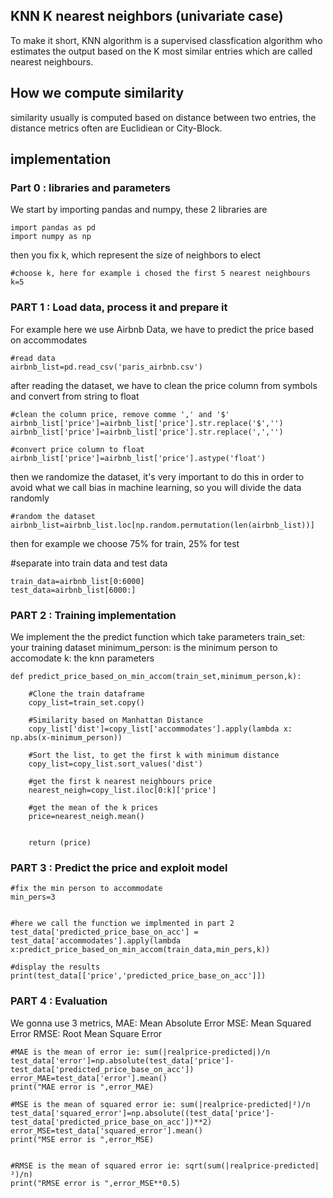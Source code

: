## KNN K nearest neighbors (univariate case)

To make it short, KNN algorithm is a supervised classfication algorithm who estimates the output based on the K most similar entries which are called nearest neighbours.


## How we compute similarity

similarity usually is computed based on distance between two entries, the distance metrics often are Euclidiean or City-Block.

## implementation
### Part 0 : libraries and parameters
We start by importing pandas and numpy, these 2 libraries are 
```
import pandas as pd
import numpy as np

```
then you fix k, which represent the size of neighbors to elect
```
#choose k, here for example i chosed the first 5 nearest neighbours
k=5
```
### PART 1 : Load data, process it and prepare it

For example here we use Airbnb Data, we have to predict the price based on accommodates


```
#read data
airbnb_list=pd.read_csv('paris_airbnb.csv')
```

after reading the dataset, we have to clean the price column from symbols and convert from string to float


```
#clean the column price, remove comme ',' and '$'
airbnb_list['price']=airbnb_list['price'].str.replace('$','')
airbnb_list['price']=airbnb_list['price'].str.replace(',','')

#convert price column to float
airbnb_list['price']=airbnb_list['price'].astype('float')
```

then we randomize the dataset, it's very important to do this in order to avoid what we call bias in machine learning, so you will divide the data randomly

```
#random the dataset
airbnb_list=airbnb_list.loc[np.random.permutation(len(airbnb_list))]
```
then for example we choose 75% for train, 25% for test

#separate into train data and test data
```
train_data=airbnb_list[0:6000]
test_data=airbnb_list[6000:]
```

### PART 2 : Training implementation

We implement the the predict function which take parameters
train_set: your training dataset
minimum_person: is the minimum person to accomodate
k: the knn parameters 
```
def predict_price_based_on_min_accom(train_set,minimum_person,k):
    
    #Clone the train dataframe
    copy_list=train_set.copy()
    
    #Similarity based on Manhattan Distance
    copy_list['dist']=copy_list['accommodates'].apply(lambda x: np.abs(x-minimum_person))

    #Sort the list, to get the first k with minimum distance
    copy_list=copy_list.sort_values('dist')
    
    #get the first k nearest neighbours price
    nearest_neigh=copy_list.iloc[0:k]['price']
    
    #get the mean of the k prices
    price=nearest_neigh.mean()
    
    
    return (price)
```

### PART 3 : Predict the price and exploit model
```
#fix the min person to accommodate
min_pers=3


#here we call the function we implmented in part 2
test_data['predicted_price_base_on_acc'] = test_data['accommodates'].apply(lambda x:predict_price_based_on_min_accom(train_data,min_pers,k))

#display the results
print(test_data[['price','predicted_price_base_on_acc']])
```
### PART 4 : Evaluation
We gonna use 3 metrics, 
MAE: Mean Absolute Error
MSE: Mean Squared Error
RMSE: Root Mean Square Error



```
#MAE is the mean of error ie: sum(|realprice-predicted|)/n
test_data['error']=np.absolute(test_data['price']-test_data['predicted_price_base_on_acc'])
error_MAE=test_data['error'].mean()
print("MAE error is ",error_MAE)

#MSE is the mean of squared error ie: sum(|realprice-predicted|²)/n
test_data['squared_error']=np.absolute((test_data['price']-test_data['predicted_price_base_on_acc'])**2)
error_MSE=test_data['squared_error'].mean()
print("MSE error is ",error_MSE)


#RMSE is the mean of squared error ie: sqrt(sum(|realprice-predicted|²)/n)
print("RMSE error is ",error_MSE**0.5)

```
